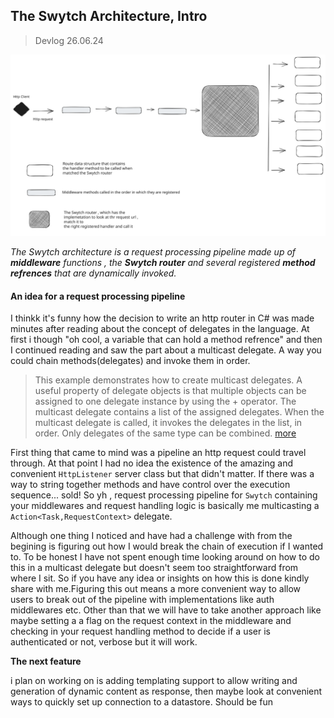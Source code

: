 ## The Swytch Architecture, Intro
> Devlog 26.06.24

![Image](swytch-arch.svg)


*The Swytch architecture is a request processing pipeline made up of **middleware** functions , the
**Swytch router** and several registered **method refrences** that are dynamically invoked.*

#### An idea for a request processing pipeline

I thinkk it's funny how the decision to write an http router in C# was made minutes after reading about the 
concept of delegates in the language. At first i though "oh cool, a variable that can hold a method refrence" and 
then I continued reading and saw the part about a multicast delegate.
A way you could chain methods(delegates) and invoke them in order. 
>This example demonstrates how to create multicast delegates.
> A useful property of delegate objects is that multiple objects can be assigned to one delegate instance by using the + operator. 
> The multicast delegate contains a list of the assigned delegates.
> When the multicast delegate is called, it invokes the delegates in the list, in order. Only delegates of the same type can be combined.
[more](https://learn.microsoft.com/en-us/dotnet/csharp/programming-guide/delegates/how-to-combine-delegates-multicast-delegates)

First thing that came to mind was a pipeline an http request could travel through. At that point I had
no idea the existence of the amazing and convenient `HttpListener` server class but that didn't matter. If there was a
way to string together methods and have control over the execution sequence... sold! 
So yh , request processing pipeline for `Swytch` containing your middlewares and request handling logic
is basically me multicasting a `Action<Task,RequestContext>` delegate.

Although one thing I noticed and have had a challenge with from the begining is figuring out how I would break the chain of execution
if I wanted to. To be honest I have not spent enough time looking around on how to do this in a multicast 
delegate but doesn't seem too straightforward from where I sit. So if you have any idea or insights on how this is done kindly share with me.Figuring this out means a more convenient 
way to allow users to break out of the pipeline with implementations like auth middlewares etc.
Other than that we will have to take another approach like maybe setting a a flag on the request context in the middleware
and checking in your request handling method to decide if a user is authenticated or not, verbose but it will
work.


**The next feature**

i plan on working on is adding templating support to allow writing and generation of dynamic content as response, then maybe look at
convenient ways to quickly set up  connection to a datastore. Should be fun

